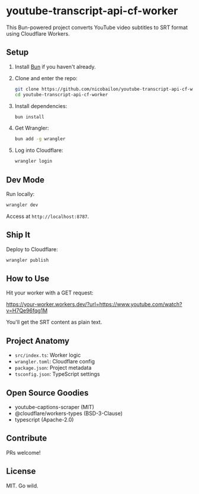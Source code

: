 # youtube-transcript-api-cf-worker

This Bun-powered project converts YouTube video subtitles to SRT format using Cloudflare Workers.

## Setup

1. Install [Bun](https://bun.sh) if you haven't already.

2. Clone and enter the repo:
   ```bash
   git clone https://github.com/nicobailon/youtube-transcript-api-cf-worker.git
   cd youtube-transcript-api-cf-worker
   ```

3. Install dependencies:
   ```bash
   bun install
   ```

4. Get Wrangler:
   ```bash
   bun add -g wrangler
   ```

5. Log into Cloudflare:
   ```bash
   wrangler login
   ```

## Dev Mode

Run locally:
```bash
wrangler dev
```

Access at `http://localhost:8787`.

## Ship It

Deploy to Cloudflare:

```bash
wrangler publish
```

## How to Use

Hit your worker with a GET request:

https://your-worker.workers.dev/?url=https://www.youtube.com/watch?v=H7Qe96fqg1M

You'll get the SRT content as plain text.


## Project Anatomy

- `src/index.ts`: Worker logic
- `wrangler.toml`: Cloudflare config
- `package.json`: Project metadata
- `tsconfig.json`: TypeScript settings

## Open Source Goodies

- youtube-captions-scraper (MIT)
- @cloudflare/workers-types (BSD-3-Clause)
- typescript (Apache-2.0)


## Contribute

PRs welcome!

## License

MIT. Go wild.